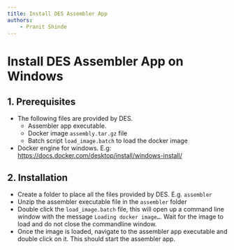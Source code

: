 ```yaml
---
title: Install DES Assembler App
authors:
    - Pranit Shinde
---
```


# Install DES Assembler App on Windows


## 1. Prerequisites ##

* The following files are provided by DES.
  - Assembler app executable.
  - Docker image `assembly.tar.gz` file
  - Batch script `load_image.batch` to load the docker image
* Docker engine for windows. E.g: https://docs.docker.com/desktop/install/windows-install/

## 2. Installation ##
- Create a folder to place all the files provided by DES. E.g. `assembler` 
- Unzip the assembler executable file in the `assembler` folder
- Double click the `load_image.batch` file, this will open up a command line window with the message `Loading docker image…`. Wait for the image to load and do not close the commandline window.
- Once the image is loaded, navigate to the assembler app executable and double click on it. This should start the assembler app.
